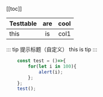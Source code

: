 [[toc]]



| Testtable | are | cool |
| --------- |:---:| ----:|
| this      | is  | col1 |

::: tip 提示标题（自定义）
this is tip
:::

``` js {3}
    const test = ()=>{
        for(let i in 100){
            alert(i);
        };
    };
    test();
```
